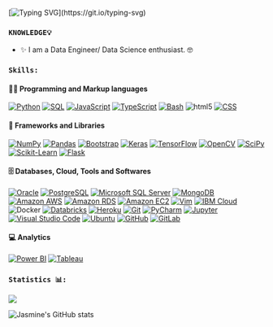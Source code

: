 [![Typing SVG](https://readme-typing-svg.herokuapp.com?color=1E90FF&lines=Hello+%F0%9F%91%8B;Welcome+to+my+GitHub+profile+!!!)](https://git.io/typing-svg)


### `KNOWLEDGE💡`
- ✨ I am a Data Engineer/ Data Science enthusiast. :nerd_face: 

### `Skills:`

#### 👨‍💻 Programming and Markup languages
<p>
    <a href="https://github.com/search?q=user%3ADenverCoder1+language%3Apython"><img alt="Python" src="https://img.shields.io/badge/Python-14354C.svg?logo=python&logoColor=white"></a>
    <a href="https://github.com/search?q=user%3ADenverCoder1+language%3Asql"><img alt="SQL" src="https://custom-icon-badges.herokuapp.com/badge/SQL-025E8C.svg?logo=database&logoColor=white"></a>
    <a href="https://github.com/search?q=user%3ADenverCoder1+language%3Ajavascript"><img alt="JavaScript" src="https://img.shields.io/badge/JavaScript-F7DF1E.svg?logo=javascript&logoColor=black"></a>
    <a href="https://github.com/search?q=user%3ADenverCoder1+language%3Atypescript"><img alt="TypeScript" src="https://img.shields.io/badge/TypeScript-F7DF1E.svg?logo=typescript&logoColor=black"></a>
    <a href="https://github.com/search?q=user%3ADenverCoder1+language%3Abash"><img alt="Bash" src="https://img.shields.io/badge/Bash-121011.svg?logo=gnu-bash&logoColor=white"></a>
    <img alt="html5" src="https://img.shields.io/badge/-HTML5-E34F26?style=flat-square&logo=html5&logoColor=white" />
    <a href="https://github.com/search?q=user%3ADenverCoder1+language%3Acss"><img alt="CSS" src="https://img.shields.io/badge/CSS-1572B6.svg?logo=css3&logoColor=white"></a>
</p>

#### 🧰 Frameworks and Libraries
<p>
    <a href="#"><img alt="NumPy" src="https://img.shields.io/badge/Numpy-013243.svg?logo=numpy&logoColor=white"></a>
    <a href="#"><img alt="Pandas" src="https://img.shields.io/badge/Pandas-150458.svg?logo=pandas&logoColor=white"></a>
    <a href="#"><img alt="Bootstrap" src="https://img.shields.io/badge/Bootstrap-7952B3.svg?logo=bootstrap&logoColor=white"></a>
    <a href="#"><img alt="Keras" src="https://img.shields.io/badge/Keras-D00000.svg?logo=Keras&logoColor=white"></a>
    <a href="#"><img alt="TensorFlow" src="https://img.shields.io/badge/TensorFlow-FF6F00.svg?logo=TensorFlow&logoColor=white"></a>
    <a href="#"><img alt="OpenCV" src="https://img.shields.io/badge/-OpenCV-5C3EE8?logo=opencv&logoColor=white&style=flat"></a>
    <a href="#"><img alt="SciPy" src="https://img.shields.io/badge/-SciPy-8CAAE6?logo=scipy&logoColor=white&style=flat"></a>
    <a href="#"><img alt="Scikit-Learn" src="https://img.shields.io/badge/-Scikit%20learn-F7931E?logo=scikit-learn&logoColor=white&style=flat"></a>
    <a href="#"><img alt="Flask" src="https://img.shields.io/badge/-Flask-000000?logo=flask&logoColor=white&style=flat"></a>
</p>

#### 🗄️ Databases, Cloud, Tools and Softwares
<p>
    <a href="#"><img alt="Oracle" src ="https://img.shields.io/badge/Oracle-F00000.svg?logo=oracle&logoColor=white"></a>
    <a href="#"><img alt="PostgreSQL" src ="https://img.shields.io/badge/-PostgreSQL-4169E1?logo=postgresql&logoColor=white&style=flat"></a>
    <a href="#"><img alt="Microsoft SQL Server" src ="https://img.shields.io/badge/-Microsoft%20SQL%20Server-CC2927?logo=microsoft-sql-server&logoColor=white&style=flat"></a>
    <a href="#"><img alt="MongoDB" src ="https://img.shields.io/badge/MongoDB-4ea94b.svg?logo=mongodb&logoColor=white"></a>
    <a href="#"><img alt="Amazon AWS" src ="https://img.shields.io/badge/-Amazon%20AWS-232F3E?logo=amazon-aws&logoColor=white&style=flat"></a>
    <a href="#"><img alt="Amazon RDS" src ="https://img.shields.io/badge/-Amazon%20RDS-527FFF?logo=amazon-rds&logoColor=white&style=flat"></a>
    <a href="#"><img alt="Amazon EC2" src ="https://img.shields.io/badge/-Amazon%20EC2-FF9900?logo=amazon-ec2&logoColor=white&style=flat"></a>
    <a href="#"><img alt="Vim" src ="https://img.shields.io/badge/-Vim-019733?logo=vim&logoColor=white&style=flat"></a>
    <a href="#"><img alt="IBM Cloud" src ="https://img.shields.io/badge/-IBM%20Cloud-1261FE?logo=ibm-cloud&logoColor=white&style=flat"></a>
    <img alt="Docker" src="https://img.shields.io/badge/-Docker-46a2f1?style=flat-square&logo=docker&logoColor=white" />
    <a href="#"><img alt="Databricks" src ="https://img.shields.io/badge/-Databricks-FF3621?logo=databricks&logoColor=white&style=flat"></a>
    <a href="#"><img alt="Heroku" src="https://img.shields.io/badge/Heroku-430098.svg?logo=heroku&logoColor=white"></a>
    <a href="#"><img alt="Git" src="https://img.shields.io/badge/Git-F05033.svg?logo=git&logoColor=white"></a>
    <a href="#"><img alt="PyCharm" src="https://img.shields.io/badge/-PyCharm-000000?logo=pycharm&logoColor=white&style=flat"></a>
    <a href="#"><img alt="Jupyter" src="https://img.shields.io/badge/-Jupyter-F37626?logo=jupyter&logoColor=white&style=flat"></a>
    <a href="#"><img alt="Visual Studio Code" src="https://img.shields.io/badge/Visual%20Studio%20Code-0078d7.svg?logo=visual-studio-code&logoColor=white"></a>
    <a href="#"><img alt="Ubuntu" src="https://img.shields.io/badge/-Ubuntu-E95420?logo=ubuntu&logoColor=white&style=flat"></a>
    <a href="#"><img alt="GitHub" src="https://img.shields.io/badge/-GitHub-181717?logo=github&logoColor=white&style=flat"></a>
    <a href="#"><img alt="GitLab" src="https://img.shields.io/badge/-GitLab-FC6D26?logo=gitlab&logoColor=white&style=flat"></a>
</p>

#### 💻 Analytics  
<p>
    <a href="#"><img alt="Power BI" src ="https://img.shields.io/badge/-Power%20BI-F2C811?logo=power-bi&logoColor=white&style=flat"></a>
    <a href="#"><img alt="Tableau" src ="https://img.shields.io/badge/-Tableau-E97627?logo=tableau&logoColor=white&style=flat"></a>
</p>

### `Statistics 📊:` 
![](https://komarev.com/ghpvc/?username=JasmineChhotaray&color=blue) 

![Jasmine's GitHub stats](https://github-readme-stats.vercel.app/api?username=JasmineChhotaray&show_icons=true&theme=solarized-light)


